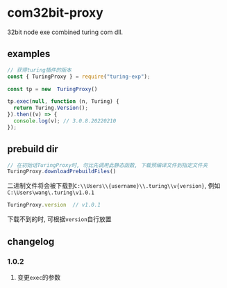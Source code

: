 # com32bit-proxy
32bit node exe combined turing com dll.

## examples

```js
// 获得turing插件的版本
const { TuringProxy } = require("turing-exp");

const tp = new  TuringProxy()

tp.exec(null, function (n, Turing) {
  return Turing.Version();
}).then((v) => {
  console.log(v); // 3.0.8.20220210
});
```

## prebuild dir

```js
// 在初始话TuringProxy时, 勿比先调用此静态函数, 下载预编译文件到指定文件夹
TuringProxy.downloadPrebuildFiles()
```

二进制文件将会被下载到`C:\\Users\\{username}\\.turing\\v{version}`, 例如`C:\Users\wang\.turing\v1.0.1`

```js
TuringProxy.version  // v1.0.1
```

下载不到的时, 可根据`version`自行放置

## changelog

### 1.0.2 

1. 变更`exec`的参数 